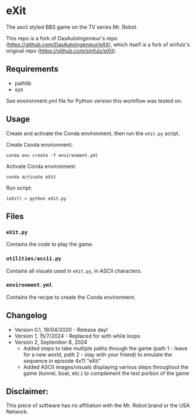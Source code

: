 # eXit

The ascii styled BBS game on the TV series Mr. Robot.

This repo is a fork of DasAutoIngenieur's repo (https://github.com/DasAutoIngenieur/eXit), which itself is a fork of sinfulz's original repo (https://github.com/sinfulz/eXit).

## Requirements
* pathlib
* sys

See environment.yml file for Python version this workflow was tested on.

## Usage
Create and activate the Conda environment, then run the `eXit.py` script.

Create Conda environment:
```commandline
conda env create -f environment.yml
```

Activate Conda environment:
```commandline
conda activate eXit
```

Run script:
```commandline
(eXit) > python eXit.py
```

## Files

### `eXit.py`
Contains the code to play the game.

### `utilities/ascii.py`
Contains all visuals used in `eXit.py`, in ASCII characters.

### `environment.yml`
Contains the recipe to create the Conda environment.

## Changelog
* Version 0.1, 19/04/2020 - Release day!
* Version 1, 15/7/2024 - Replaced for with while loops
* Version 2, September 8, 2024
  * Added steps to take multiple paths through the game (path 1 - leave for a new world, path 2 - stay with your friend) to emulate the sequence in episode 4x11 "eXit"
  * Added ASCII images/visuals displaying various steps throughout the game (tunnel, boat, etc.) to complement the text portion of the game

## Disclaimer:
This piece of software has no affiliation with the Mr. Robot brand or the USA Network.
